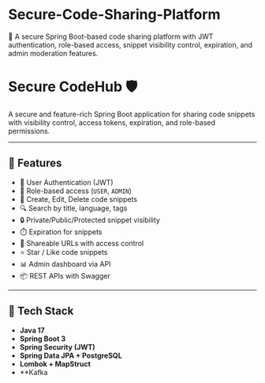 # Secure-Code-Sharing-Platform
🔐 A secure Spring Boot-based code sharing platform with JWT authentication, role-based access, snippet visibility control, expiration, and admin moderation features.

# Secure CodeHub 🛡️

A secure and feature-rich Spring Boot application for sharing code snippets with visibility control, access tokens, expiration, and role-based permissions.

---

## 🚀 Features

- 🔐 User Authentication (JWT)
- 👥 Role-based access (`USER`, `ADMIN`)
- 📝 Create, Edit, Delete code snippets
- 🔍 Search by title, language, tags
- 🔒 Private/Public/Protected snippet visibility
- ⏱️ Expiration for snippets
- 📎 Shareable URLs with access control
- ⭐ Star / Like code snippets
- 📊 Admin dashboard via API
- 📦 REST APIs with Swagger
  
---

## 📁 Tech Stack

- **Java 17**
- **Spring Boot 3**
- **Spring Security (JWT)**
- **Spring Data JPA + PostgreSQL**
- **Lombok + MapStruct**
- **Kafka

